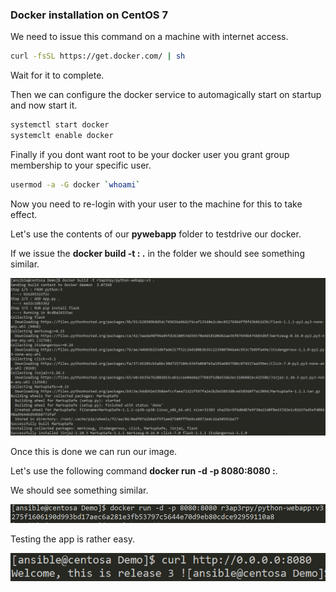 ### Docker installation on CentOS 7

We need to issue this command on a machine with internet access.

``` bash
curl -fsSL https://get.docker.com/ | sh
```

Wait for it to complete.

Then we can configure the docker service to automagically start on startup and now start it.

``` bash
systemctl start docker
systemclt enable docker
``` 

Finally if you dont want root to be your docker user you grant group membership to your specific user.

``` bash
usermod -a -G docker `whoami`
```

Now you need to re-login with your user to the machine for this to take effect.

Let's use the contents of our **pywebapp** folder to testdrive our docker.

If we issue the **docker build -t <customname>:<customtag> .** in the folder we should see something similar.

![dbuild](./pics/dbuild.PNG)

Once this is done we can run our image.

Let's use the following command **docker run -d -p 8080:8080 <customname>:<customtag>**.

We should see something similar.

![drun](./pics/drun.PNG)

Testing the app is rather easy.

![dtest](./pics/dtest.PNG)